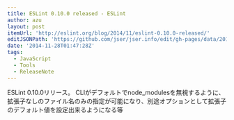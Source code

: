 ```yaml
---
title: ESLint 0.10.0 released - ESLint
author: azu
layout: post
itemUrl: 'http://eslint.org/blog/2014/11/eslint-0.10.0-released/'
editJSONPath: 'https://github.com/jser/jser.info/edit/gh-pages/data/2014/11/index.json'
date: '2014-11-28T01:47:28Z'
tags:
  - JavaScript
  - Tools
  - ReleaseNote
---
```

ESLint 0.10.0リリース。
CLIがデフォルトでnode_modulesを無視するように、拡張子なしのファイル名のみの指定が可能になり、別途オプションとして拡張子のデフォルト値を設定出来るようになる等
